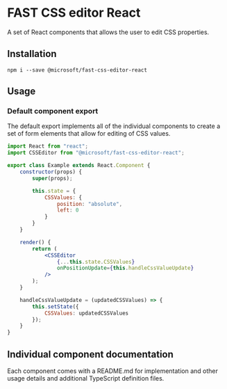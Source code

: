 # FAST CSS editor React

A set of React components that allows the user to edit CSS properties.

## Installation

`npm i --save @microsoft/fast-css-editor-react`

## Usage

### Default component export

The default export implements all of the individual components to create a set of form elements that allow for editing of CSS values.

```jsx
import React from "react";
import CSSEditor from "@microsoft/fast-css-editor-react";

export class Example extends React.Component {
    constructor(props) {
        super(props);

        this.state = {
            CSSValues: {
                position: "absolute",
                left: 0
            }
        }
    }

    render() {
        return (
            <CSSEditor
                {...this.state.CSSValues}
                onPositionUpdate={this.handleCssValueUpdate}
            />
        );
    }

    handleCssValueUpdate = (updatedCSSValues) => {
        this.setState({
            CSSValues: updatedCSSValues
        });
    }
}
```

## Individual component documentation

Each component comes with a README.md for implementation and other usage details and additional TypeScript definition files.